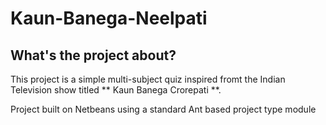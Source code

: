 # Kaun-Banega-Neelpati

## What's the project about? 

This project is a simple multi-subject quiz inspired fromt the Indian Television show titled ** Kaun Banega Crorepati **. 


Project built on Netbeans using a standard Ant based project type module
